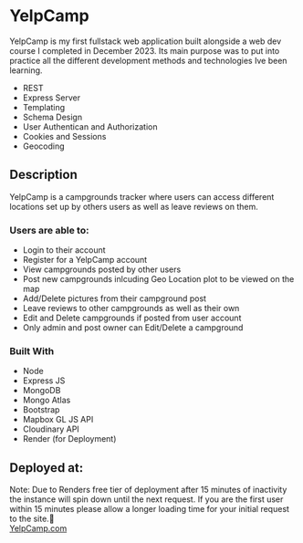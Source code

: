 # YelpCamp

YelpCamp is my first fullstack web application built alongside a web dev course I completed in December 2023. Its main purpose was to put into practice all the different development methods and technologies Ive been learning. <br>

- REST
- Express Server
- Templating
- Schema Design
- User Authentican and Authorization
- Cookies and Sessions
- Geocoding

## Description

YelpCamp is a campgrounds tracker where users can access different locations set up by others users as well as leave reviews on them.

### Users are able to:<br>

- Login to their account
- Register for a YelpCamp account
- View campgrounds posted by other users
- Post new campgrounds inlcuding Geo Location plot to be viewed on the map
- Add/Delete pictures from their campground post
- Leave reviews to other campgrounds as well as their own
- Edit and Delete campgrounds if posted from user account
- Only admin and post owner can Edit/Delete a campground

### Built With

- Node
- Express JS
- MongoDB
- Mongo Atlas
- Bootstrap
- Mapbox GL JS API
- Cloudinary API
- Render (for Deployment)

## Deployed at:

Note: Due to Renders free tier of deployment after 15 minutes of inactivity the instance will spin down until the next request. If you are the first user within 15 minutes please allow a longer loading time for your initial request to the site.🙂<br>
<a href = "https://yelpcamp-db9a.onrender.com/">YelpCamp.com<a>

